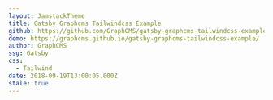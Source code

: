 ```yaml
---
layout: JamstackTheme
title: Gatsby Graphcms Tailwindcss Example
github: https://github.com/GraphCMS/gatsby-graphcms-tailwindcss-example
demo: https://graphcms.github.io/gatsby-graphcms-tailwindcss-example/
author: GraphCMS
ssg: Gatsby
css:
  - Tailwind
date: 2018-09-19T13:00:05.000Z
stale: true
---
```

